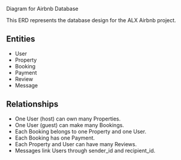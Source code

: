  Diagram for Airbnb Database

This ERD represents the database design for the ALX Airbnb project.

## Entities
- User
- Property
- Booking
- Payment
- Review
- Message

## Relationships
- One User (host) can own many Properties.
- One User (guest) can make many Bookings.
- Each Booking belongs to one Property and one User.
- Each Booking has one Payment.
- Each Property and User can have many Reviews.
- Messages link Users through sender_id and recipient_id.
